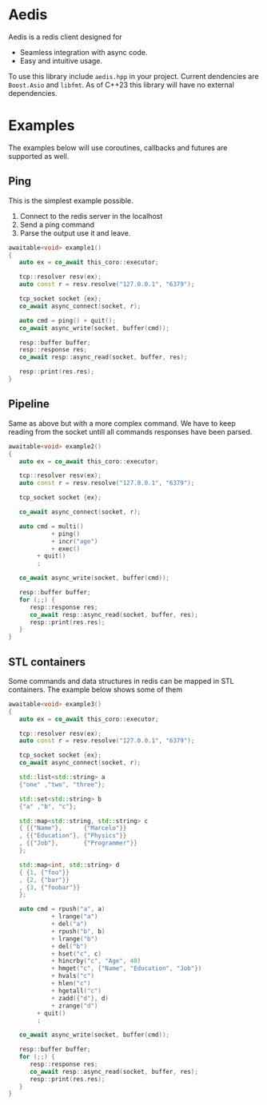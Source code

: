 # Aedis

Aedis is a redis client designed for

* Seamless integration with async code.
* Easy and intuitive usage.

To use this library include `aedis.hpp` in your project. Current dendencies are
`Boost.Asio` and `libfmt`. As of C++23 this library will have no external dependencies.

# Examples

The examples below will use coroutines, callbacks and futures are
supported as well.

## Ping

This is the simplest example possible. 

1. Connect to the redis server in the localhost
1. Send a ping command
1. Parse the output use it and leave.

```cpp
awaitable<void> example1()
{
   auto ex = co_await this_coro::executor;

   tcp::resolver resv(ex);
   auto const r = resv.resolve("127.0.0.1", "6379");

   tcp_socket socket {ex};
   co_await async_connect(socket, r);

   auto cmd = ping() + quit();
   co_await async_write(socket, buffer(cmd));

   resp::buffer buffer;
   resp::response res;
   co_await resp::async_read(socket, buffer, res);

   resp::print(res.res);
}
```

## Pipeline

Same as above but with a more complex command. We have to keep reading
from the socket untill all commands responses have been parsed.

```cpp
awaitable<void> example2()
{
   auto ex = co_await this_coro::executor;

   tcp::resolver resv(ex);
   auto const r = resv.resolve("127.0.0.1", "6379");

   tcp_socket socket {ex};

   co_await async_connect(socket, r);

   auto cmd = multi()
            + ping()
            + incr("age")
            + exec()
	    + quit()
	    ;

   co_await async_write(socket, buffer(cmd));

   resp::buffer buffer;
   for (;;) {
      resp::response res;
      co_await resp::async_read(socket, buffer, res);
      resp::print(res.res);
   }
}
```

## STL containers

Some commands and data structures in redis can be mapped in STL
containers. The example below shows some of them

```cpp
awaitable<void> example3()
{
   auto ex = co_await this_coro::executor;

   tcp::resolver resv(ex);
   auto const r = resv.resolve("127.0.0.1", "6379");

   tcp_socket socket {ex};
   co_await async_connect(socket, r);

   std::list<std::string> a
   {"one" ,"two", "three"};

   std::set<std::string> b
   {"a" ,"b", "c"};

   std::map<std::string, std::string> c
   { {{"Name"},      {"Marcelo"}} 
   , {{"Education"}, {"Physics"}}
   , {{"Job"},       {"Programmer"}}
   };

   std::map<int, std::string> d
   { {1, {"foo"}} 
   , {2, {"bar"}}
   , {3, {"foobar"}}
   };

   auto cmd = rpush("a", a)
            + lrange("a")
            + del("a")
            + rpush("b", b)
            + lrange("b")
            + del("b")
            + hset("c", c)
            + hincrby("c", "Age", 40)
            + hmget("c", {"Name", "Education", "Job"})
            + hvals("c")
            + hlen("c")
            + hgetall("c")
            + zadd({"d"}, d)
            + zrange("d")
	    + quit()
	    ;

   co_await async_write(socket, buffer(cmd));

   resp::buffer buffer;
   for (;;) {
      resp::response res;
      co_await resp::async_read(socket, buffer, res);
      resp::print(res.res);
   }
}
```

